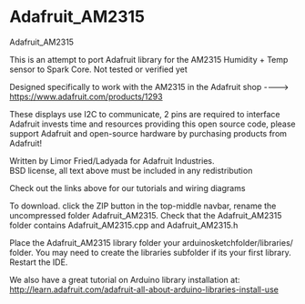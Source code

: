 Adafruit_AM2315
===============

Adafruit_AM2315

This is an attempt to port Adafruit library for the AM2315 Humidity + Temp sensor to Spark Core. Not tested or verified yet

Designed specifically to work with the AM2315 in the Adafruit shop 
  ----> https://www.adafruit.com/products/1293

These displays use I2C to communicate, 2 pins are required to interface
Adafruit invests time and resources providing this open source code, 
please support Adafruit and open-source hardware by purchasing 
products from Adafruit!

Written by Limor Fried/Ladyada for Adafruit Industries.  
BSD license, all text above must be included in any redistribution

Check out the links above for our tutorials and wiring diagrams 

To download. click the ZIP button in the top-middle navbar, 
rename the uncompressed folder Adafruit_AM2315. 
Check that the Adafruit_AM2315 folder contains Adafruit_AM2315.cpp and Adafruit_AM2315.h

Place the Adafruit_AM2315 library folder your arduinosketchfolder/libraries/ folder. 
You may need to create the libraries subfolder if its your first library. Restart the IDE.

We also have a great tutorial on Arduino library installation at:
http://learn.adafruit.com/adafruit-all-about-arduino-libraries-install-use
